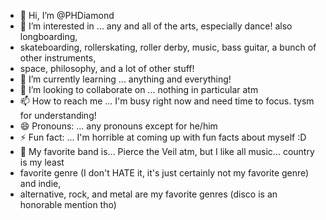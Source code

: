 - 👋 Hi, I’m @PHDiamond
- 👀 I’m interested in ...  any and all of the arts, especially dance! also longboarding,
- skateboarding, rollerskating, roller derby, music, bass guitar, a bunch of other instruments,
- space, philosophy, and a lot of other stuff!
- 🌱 I’m currently learning ... anything and everything!
- 💞️ I’m looking to collaborate on ... nothing in particular atm
- 📫 How to reach me ... I'm busy right now and need time to focus. tysm for understanding!
- 😄 Pronouns: ... any pronouns except for he/him
- ⚡ Fun fact: ... I'm horrible at coming up with fun facts about myself :D
- 🎵 My favorite band is... Pierce the Veil atm, but I like all music... country is my least
- favorite genre (I don't HATE it, it's just certainly not my favorite genre) and indie,
- alternative, rock, and metal are my favorite genres (disco is an honorable mention tho)
<!---
PHDiamond/PHDiamond is a ✨ special ✨ repository because its `README.md` (this file) appears on your GitHub profile.
You can click the Preview link to take a look at your changes.
--->
